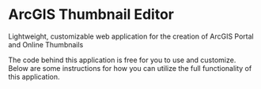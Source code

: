 # ArcGIS Thumbnail Editor
Lightweight, customizable web application for the creation of ArcGIS Portal and Online Thumbnails

The code behind this application is free for you to use and customize. Below are some instructions for how you can utilize the full functionality of this application.


